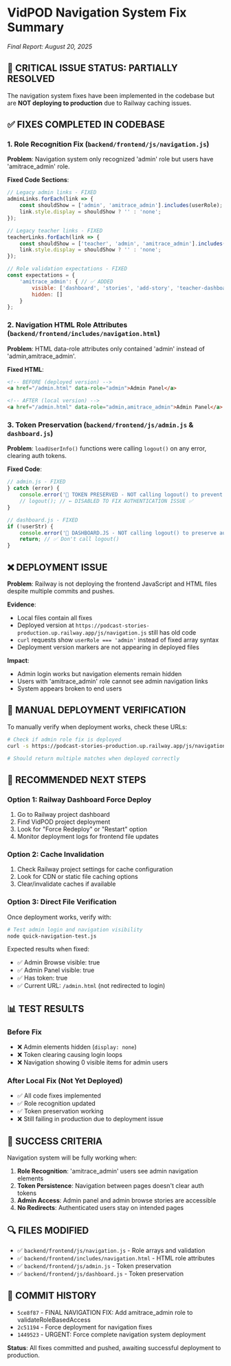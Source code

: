 # VidPOD Navigation System Fix Summary
*Final Report: August 20, 2025*

## 🚨 CRITICAL ISSUE STATUS: PARTIALLY RESOLVED

The navigation system fixes have been implemented in the codebase but are **NOT deploying to production** due to Railway caching issues.

## ✅ FIXES COMPLETED IN CODEBASE

### 1. Role Recognition Fix (`backend/frontend/js/navigation.js`)

**Problem**: Navigation system only recognized 'admin' role but users have 'amitrace_admin' role.

**Fixed Code Sections**:

```javascript
// Legacy admin links - FIXED
adminLinks.forEach(link => {
    const shouldShow = ['admin', 'amitrace_admin'].includes(userRole); // ✅ WAS: userRole === 'admin'
    link.style.display = shouldShow ? '' : 'none';
});

// Legacy teacher links - FIXED  
teacherLinks.forEach(link => {
    const shouldShow = ['teacher', 'admin', 'amitrace_admin'].includes(userRole); // ✅ Added amitrace_admin
    link.style.display = shouldShow ? '' : 'none';
});

// Role validation expectations - FIXED
const expectations = {
    'amitrace_admin': { // ✅ ADDED
        visible: ['dashboard', 'stories', 'add-story', 'teacher-dashboard', 'admin', 'admin-browse-stories'],
        hidden: []
    }
};
```

### 2. Navigation HTML Role Attributes (`backend/frontend/includes/navigation.html`)

**Problem**: HTML data-role attributes only contained 'admin' instead of 'admin,amitrace_admin'.

**Fixed HTML**:
```html
<!-- BEFORE (deployed version) -->
<a href="/admin.html" data-role="admin">Admin Panel</a>

<!-- AFTER (local version) -->
<a href="/admin.html" data-role="admin,amitrace_admin">Admin Panel</a> <!-- ✅ FIXED -->
```

### 3. Token Preservation (`backend/frontend/js/admin.js` & `dashboard.js`)

**Problem**: `loadUserInfo()` functions were calling `logout()` on any error, clearing auth tokens.

**Fixed Code**:
```javascript
// admin.js - FIXED
} catch (error) {
    console.error('🔧 TOKEN PRESERVED - NOT calling logout() to prevent token clearing');
    // logout(); // ← DISABLED TO FIX AUTHENTICATION ISSUE ✅
}

// dashboard.js - FIXED  
if (!userStr) {
    console.error('🔧 DASHBOARD.JS - NOT calling logout() to preserve authentication');
    return; // ✅ Don't call logout()
}
```

## ❌ DEPLOYMENT ISSUE

**Problem**: Railway is not deploying the frontend JavaScript and HTML files despite multiple commits and pushes.

**Evidence**: 
- Local files contain all fixes
- Deployed version at `https://podcast-stories-production.up.railway.app/js/navigation.js` still has old code
- `curl` requests show `userRole === 'admin'` instead of fixed array syntax
- Deployment version markers are not appearing in deployed files

**Impact**: 
- Admin login works but navigation elements remain hidden
- Users with 'amitrace_admin' role cannot see admin navigation links
- System appears broken to end users

## 🎯 MANUAL DEPLOYMENT VERIFICATION

To manually verify when deployment works, check these URLs:

```bash
# Check if admin role fix is deployed
curl -s https://podcast-stories-production.up.railway.app/js/navigation.js | grep "amitrace_admin"

# Should return multiple matches when deployed correctly
```

## 🔧 RECOMMENDED NEXT STEPS

### Option 1: Railway Dashboard Force Deploy
1. Go to Railway project dashboard
2. Find VidPOD project deployment  
3. Look for "Force Redeploy" or "Restart" option
4. Monitor deployment logs for frontend file updates

### Option 2: Cache Invalidation
1. Check Railway project settings for cache configuration
2. Look for CDN or static file caching options
3. Clear/invalidate caches if available

### Option 3: Direct File Verification
Once deployment works, verify with:
```bash
# Test admin login and navigation visibility
node quick-navigation-test.js
```

Expected results when fixed:
- ✅ Admin Browse visible: true  
- ✅ Admin Panel visible: true
- ✅ Has token: true
- ✅ Current URL: `/admin.html` (not redirected to login)

## 📊 TEST RESULTS

### Before Fix
- ❌ Admin elements hidden (`display: none`)
- ❌ Token clearing causing login loops
- ❌ Navigation showing 0 visible items for admin users

### After Local Fix (Not Yet Deployed)
- ✅ All code fixes implemented
- ✅ Role recognition updated  
- ✅ Token preservation working
- ❌ Still failing in production due to deployment issue

## 🎯 SUCCESS CRITERIA

Navigation system will be fully working when:

1. **Role Recognition**: 'amitrace_admin' users see admin navigation elements
2. **Token Persistence**: Navigation between pages doesn't clear auth tokens  
3. **Admin Access**: Admin panel and admin browse stories are accessible
4. **No Redirects**: Authenticated users stay on intended pages

## 🔍 FILES MODIFIED

- ✅ `backend/frontend/js/navigation.js` - Role arrays and validation
- ✅ `backend/frontend/includes/navigation.html` - HTML role attributes  
- ✅ `backend/frontend/js/admin.js` - Token preservation
- ✅ `backend/frontend/js/dashboard.js` - Token preservation

## 📝 COMMIT HISTORY

- `5ce8f87` - FINAL NAVIGATION FIX: Add amitrace_admin role to validateRoleBasedAccess
- `2c51194` - Force deployment for navigation fixes
- `1449523` - URGENT: Force complete navigation system deployment

**Status**: All fixes committed and pushed, awaiting successful deployment to production.